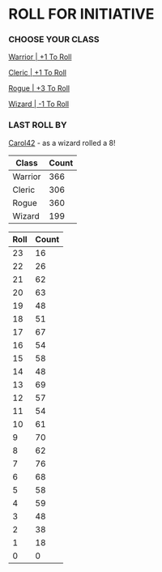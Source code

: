 # ROLL FOR INITIATIVE
### CHOOSE YOUR CLASS

[Warrior | +1 To Roll](https://github.com/benjaminsampica/benjaminsampica/issues/new?title=roll%7Cwarrior&body=Just+click+%27Submit+new+issue%27.)

[Cleric | +1 To Roll](https://github.com/benjaminsampica/benjaminsampica/issues/new?title=roll%7Ccleric&body=Just+click+%27Submit+new+issue%27.)

[Rogue | +3 To Roll](https://github.com/benjaminsampica/benjaminsampica/issues/new?title=roll%7Crogue&body=Just+click+%27Submit+new+issue%27.)

[Wizard | -1 To Roll](https://github.com/benjaminsampica/benjaminsampica/issues/new?title=roll%7Cwizard&body=Just+click+%27Submit+new+issue%27.)
### LAST ROLL BY
[Carol42](https://www.github.com/Carol42) - as a wizard rolled a 8!

|Class|Count|
|-|-|
|Warrior|366|
|Cleric|306|
|Rogue|360|
|Wizard|199|

|Roll|Count|
|-|-|
|23|16
|22|26
|21|62
|20|63
|19|48
|18|51
|17|67
|16|54
|15|58
|14|48
|13|69
|12|57
|11|54
|10|61
|9|70
|8|62
|7|76
|6|68
|5|58
|4|59
|3|48
|2|38
|1|18
|0|0
